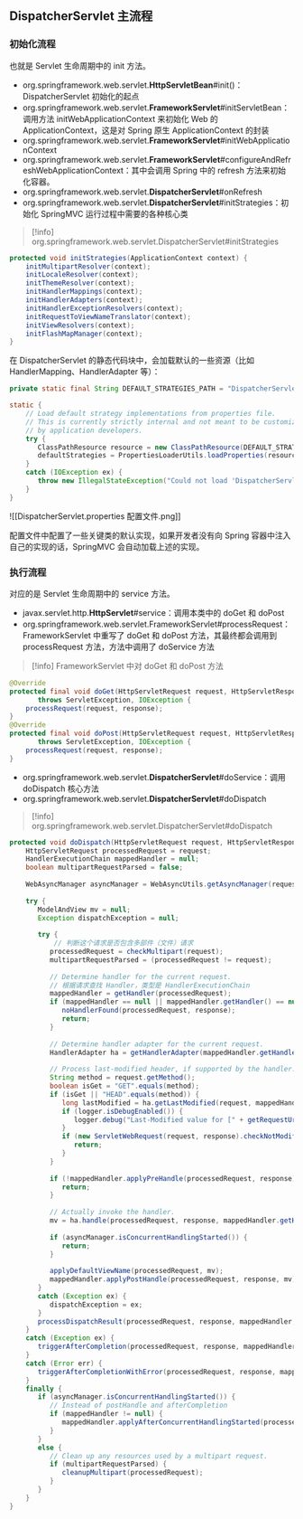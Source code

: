 ## DispatcherServlet 主流程

### 初始化流程

也就是 Servlet 生命周期中的 init 方法。

- org.springframework.web.servlet.**HttpServletBean**#init()：DispatcherServlet 初始化的起点
- org.springframework.web.servlet.**FrameworkServlet**#initServletBean：调用方法 initWebApplicationContext 来初始化 Web 的 ApplicationContext，这是对 Spring 原生 ApplicationContext 的封装
- org.springframework.web.servlet.**FrameworkServlet**#initWebApplicationContext
- org.springframework.web.servlet.**FrameworkServlet**#configureAndRefreshWebApplicationContext：其中会调用 Spring 中的 refresh 方法来初始化容器。
- org.springframework.web.servlet.**DispatcherServlet**#onRefresh
- org.springframework.web.servlet.**DispatcherServlet**#initStrategies：初始化 SpringMVC 运行过程中需要的各种核心类

>[!info] org.springframework.web.servlet.DispatcherServlet#initStrategies
```java
protected void initStrategies(ApplicationContext context) {  
    initMultipartResolver(context);  
    initLocaleResolver(context);  
    initThemeResolver(context);  
    initHandlerMappings(context);  
    initHandlerAdapters(context);  
    initHandlerExceptionResolvers(context);  
    initRequestToViewNameTranslator(context);  
    initViewResolvers(context);  
    initFlashMapManager(context);  
}
```

在 DispatcherServlet 的静态代码块中，会加载默认的一些资源（比如 HandlerMapping、HandlerAdapter 等）：
```java
private static final String DEFAULT_STRATEGIES_PATH = "DispatcherServlet.properties";

static {  
    // Load default strategy implementations from properties file.  
    // This is currently strictly internal and not meant to be customized    
    // by application developers.    
    try {  
       ClassPathResource resource = new ClassPathResource(DEFAULT_STRATEGIES_PATH, DispatcherServlet.class);  
       defaultStrategies = PropertiesLoaderUtils.loadProperties(resource);  
    }  
    catch (IOException ex) {  
       throw new IllegalStateException("Could not load 'DispatcherServlet.properties': " + ex.getMessage());  
    }  
}
```

![[DispatcherServlet.properties 配置文件.png]]

配置文件中配置了一些关键类的默认实现，如果开发者没有向 Spring 容器中注入自己的实现的话，SpringMVC 会自动加载上述的实现。

### 执行流程

对应的是 Servlet 生命周期中的 service 方法。

- javax.servlet.http.**HttpServlet**#service：调用本类中的 doGet 和 doPost
- org.springframework.web.servlet.FrameworkServlet#processRequest：FrameworkServlet 中重写了 doGet 和 doPost 方法，其最终都会调用到 processRequest 方法，方法中调用了 doService 方法

>[!info] FrameworkServlet 中对 doGet 和 doPost 方法
```java
@Override  
protected final void doGet(HttpServletRequest request, HttpServletResponse response)  
       throws ServletException, IOException {  
    processRequest(request, response);  
}  
@Override  
protected final void doPost(HttpServletRequest request, HttpServletResponse response)  
       throws ServletException, IOException {  
    processRequest(request, response);  
}
```
- org.springframework.web.servlet.**DispatcherServlet**#doService：调用 doDispatch 核心方法
- org.springframework.web.servlet.**DispatcherServlet**#doDispatch

>[!info] org.springframework.web.servlet.DispatcherServlet#doDispatch
```java
protected void doDispatch(HttpServletRequest request, HttpServletResponse response) throws Exception {  
    HttpServletRequest processedRequest = request;  
    HandlerExecutionChain mappedHandler = null;  
    boolean multipartRequestParsed = false;  
  
    WebAsyncManager asyncManager = WebAsyncUtils.getAsyncManager(request);  
  
    try {  
       ModelAndView mv = null;  
       Exception dispatchException = null;  
  
       try {  
	       // 判断这个请求是否包含多部件（文件）请求
          processedRequest = checkMultipart(request);  
          multipartRequestParsed = (processedRequest != request);  
  
          // Determine handler for the current request.
          // 根据请求查找 Handler，类型是 HandlerExecutionChain
          mappedHandler = getHandler(processedRequest);  
          if (mappedHandler == null || mappedHandler.getHandler() == null) {  
             noHandlerFound(processedRequest, response);  
             return;  
          }  
  
          // Determine handler adapter for the current request.  
          HandlerAdapter ha = getHandlerAdapter(mappedHandler.getHandler());  
  
          // Process last-modified header, if supported by the handler.  
          String method = request.getMethod();  
          boolean isGet = "GET".equals(method);  
          if (isGet || "HEAD".equals(method)) {  
             long lastModified = ha.getLastModified(request, mappedHandler.getHandler());  
             if (logger.isDebugEnabled()) {  
                logger.debug("Last-Modified value for [" + getRequestUri(request) + "] is: " + lastModified);  
             }  
             if (new ServletWebRequest(request, response).checkNotModified(lastModified) && isGet) {  
                return;  
             }  
          }  
  
          if (!mappedHandler.applyPreHandle(processedRequest, response)) {  
             return;  
          }  
  
          // Actually invoke the handler.  
          mv = ha.handle(processedRequest, response, mappedHandler.getHandler());  
  
          if (asyncManager.isConcurrentHandlingStarted()) {  
             return;  
          }  
  
          applyDefaultViewName(processedRequest, mv);  
          mappedHandler.applyPostHandle(processedRequest, response, mv);  
       }  
       catch (Exception ex) {  
          dispatchException = ex;  
       }  
       processDispatchResult(processedRequest, response, mappedHandler, mv, dispatchException);  
    }  
    catch (Exception ex) {  
       triggerAfterCompletion(processedRequest, response, mappedHandler, ex);  
    }  
    catch (Error err) {  
       triggerAfterCompletionWithError(processedRequest, response, mappedHandler, err);  
    }  
    finally {  
       if (asyncManager.isConcurrentHandlingStarted()) {  
          // Instead of postHandle and afterCompletion  
          if (mappedHandler != null) {  
             mappedHandler.applyAfterConcurrentHandlingStarted(processedRequest, response);  
          }  
       }  
       else {  
          // Clean up any resources used by a multipart request.  
          if (multipartRequestParsed) {  
             cleanupMultipart(processedRequest);  
          }  
       }  
    }  
}
```
